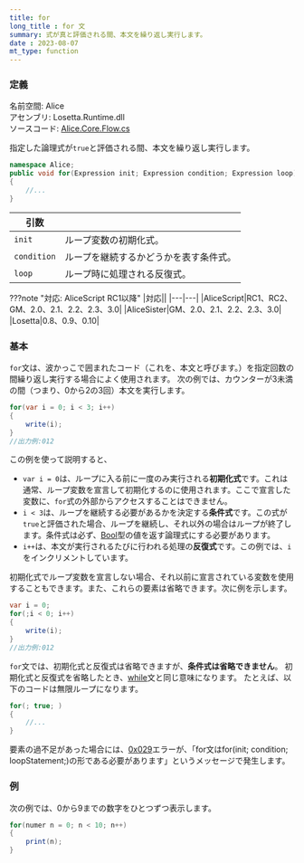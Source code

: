 ```yaml
---
title: for
long_title : for 文
summary: 式が真と評価される間、本文を繰り返し実行します。
date : 2023-08-07
mt_type: function
---
```


### 定義
名前空間: Alice<br/>
アセンブリ: Losetta.Runtime.dll<br/>
ソースコード: [Alice.Core.Flow.cs](https://github.com/WSOFT-Project/Losetta/blob/master/Losetta.Runtime/Core/Alice.Core.Flow.cs)

指定した論理式が`true`と評価される間、本文を繰り返し実行します。

```cs title="AliceScript"
namespace Alice;
public void for(Expression init; Expression condition; Expression loop)
{
    //...
}
```

|引数| |
|-|-|
|`init`| ループ変数の初期化式。|
|`condition`| ループを継続するかどうかを表す条件式。|
|`loop`| ループ時に処理される反復式。|

???note "対応: AliceScript RC1以降"
    |対応||
    |---|---|
    |AliceScript|RC1、RC2、GM、2.0、2.1、2.2、2.3、3.0|
    |AliceSister|GM、2.0、2.1、2.2、2.3、3.0|
    |Losetta|0.8、0.9、0.10|

### 基本
`for`文は、波かっこで囲まれたコード（これを、本文と呼びます。）を指定回数の間繰り返し実行する場合によく使用されます。
次の例では、カウンターが3未満の間（つまり、0から2の3回）本文を実行します。

```cs title="AliceScript"
for(var i = 0; i < 3; i++)
{
    write(i);
}
//出力例:012
```
この例を使って説明すると、

- `var i = 0`は、ループに入る前に一度のみ実行される**初期化式**です。これは通常、ループ変数を宣言して初期化するのに使用されます。ここで宣言した変数に、`for`式の外部からアクセスすることはできません。
- `i < 3`は、ループを継続する必要があるかを決定する**条件式**です。この式が`true`と評価された場合、ループを継続し、それ以外の場合はループが終了します。条件式は必ず、[Bool](../bool/index.md)型の値を返す論理式にする必要があります。
- `i++`は、本文が実行されるたびに行われる処理の**反復式**です。この例では、`i`をインクリメントしています。

初期化式でループ変数を宣言しない場合、それ以前に宣言されている変数を使用することもできます。また、これらの要素は省略できます。次に例を示します。

```cs title="AliceScript"
var i = 0;
for(;i < 0; i++)
{
    write(i);
}
//出力例:012
```

`for`文では、初期化式と反復式は省略できますが、**条件式は省略できません**。
初期化式と反復式を省略したとき、[while](./while.md)文と同じ意味になります。
たとえば、以下のコードは無限ループになります。

```cs title="AliceScript"
for(; true; )
{
    //...
}
```

要素の過不足があった場合には、[0x029](../../general/exceptions/index.md)エラーが、「for文はfor(init; condition; loopStatement;)の形である必要があります」というメッセージで発生します。

### 例
次の例では、0から9までの数字をひとつずつ表示します。

```cs title="AliceScript"
for(numer n = 0; n < 10; n++)
{
    print(n);
}
```